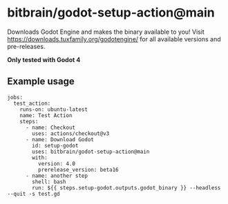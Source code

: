 # bitbrain/godot-setup-action@main

Downloads Godot Engine and makes the binary available to you! Visit https://downloads.tuxfamily.org/godotengine/ for all available versions and pre-releases.

**Only tested with Godot 4**

## Example usage

```
jobs:
  test_action:
    runs-on: ubuntu-latest
    name: Test Action
    steps:
      - name: Checkout
        uses: actions/checkout@v3
      - name: Download Godot
        id: setup-godot
        uses: bitbrain/godot-setup-action@main
        with:
          version: 4.0
          prerelease_version: beta16
      - name: another step
        shell: bash
        run: ${{ steps.setup-godot.outputs.godot_binary }} --headless --quit -s test.gd
        
```